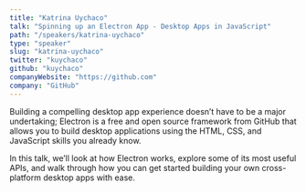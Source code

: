 ```yaml
---
title: "Katrina Uychaco"
talk: "Spinning up an Electron App - Desktop Apps in JavaScript"
path: "/speakers/katrina-uychaco"
type: "speaker"
slug: "katrina-uychaco"
twitter: "kuychaco"
github: "kuychaco"
companyWebsite: "https://github.com"
company: "GitHub"
---
```


<p>Building a compelling desktop app experience doesn’t have to be a major undertaking; Electron is a free and open source framework from GitHub that allows you to build desktop applications using the HTML, CSS, and JavaScript skills you already know.</p>
<p>In this talk, we’ll look at how Electron works, explore some of its most useful APIs, and walk through how you can get started building your own cross-platform desktop apps with ease.</p>